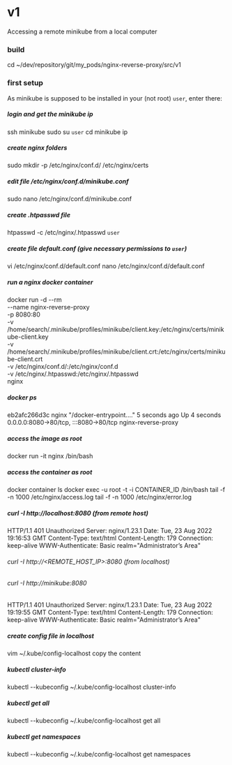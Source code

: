 # v1
Accessing a remote minikube from a local computer

### build
cd ~/dev/repository/git/my_pods/nginx-reverse-proxy/src/v1

### first setup
As minikube is supposed to be installed in your (not root) `user`, enter there:

##### login and get the minikube ip
ssh minikube
sudo su `user`
cd
minikube ip

##### create nginx folders
sudo mkdir -p /etc/nginx/conf.d/ /etc/nginx/certs

##### edit file /etc/nginx/conf.d/minikube.conf
sudo nano /etc/nginx/conf.d/minikube.conf

##### create .htpasswd file
htpasswd -c /etc/nginx/.htpasswd `user`

##### create file default.conf (give necessary permissions to `user`)
vi /etc/nginx/conf.d/default.conf
nano /etc/nginx/conf.d/default.conf

##### run a nginx docker container
docker run -d --rm \
--name nginx-reverse-proxy \
-p 8080:80 \
-v /home/search/.minikube/profiles/minikube/client.key:/etc/nginx/certs/minikube-client.key \
-v /home/search/.minikube/profiles/minikube/client.crt:/etc/nginx/certs/minikube-client.crt \
-v /etc/nginx/conf.d/:/etc/nginx/conf.d \
-v /etc/nginx/.htpasswd:/etc/nginx/.htpasswd \
nginx

##### docker ps
eb2afc266d3c nginx "/docker-entrypoint.…"   5 seconds ago   Up 4 seconds   0.0.0.0:8080->80/tcp, :::8080->80/tcp   nginx-reverse-proxy

##### access the image as root
docker run -it nginx /bin/bash

##### access the container as root
docker container ls
docker exec -u root -t -i CONTAINER_ID /bin/bash
tail -f -n 1000 /etc/nginx/access.log
tail -f -n 1000 /etc/nginx/error.log


##### curl -I http://localhost:8080 (from remote host)
HTTP/1.1 401 Unauthorized
Server: nginx/1.23.1
Date: Tue, 23 Aug 2022 19:16:53 GMT
Content-Type: text/html
Content-Length: 179
Connection: keep-alive
WWW-Authenticate: Basic realm="Administrator’s Area"

###### curl -I http://<REMOTE_HOST_IP>:8080 (from localhost)
###### curl -I http://minikube:8080
HTTP/1.1 401 Unauthorized
Server: nginx/1.23.1
Date: Tue, 23 Aug 2022 19:19:55 GMT
Content-Type: text/html
Content-Length: 179
Connection: keep-alive
WWW-Authenticate: Basic realm="Administrator’s Area"

##### create config file in localhost
vim ~/.kube/config-localhost
copy the content 

##### kubectl cluster-info
kubectl --kubeconfig ~/.kube/config-localhost cluster-info

##### kubectl get all
kubectl --kubeconfig ~/.kube/config-localhost get all

##### kubectl get namespaces
kubectl --kubeconfig ~/.kube/config-localhost get namespaces